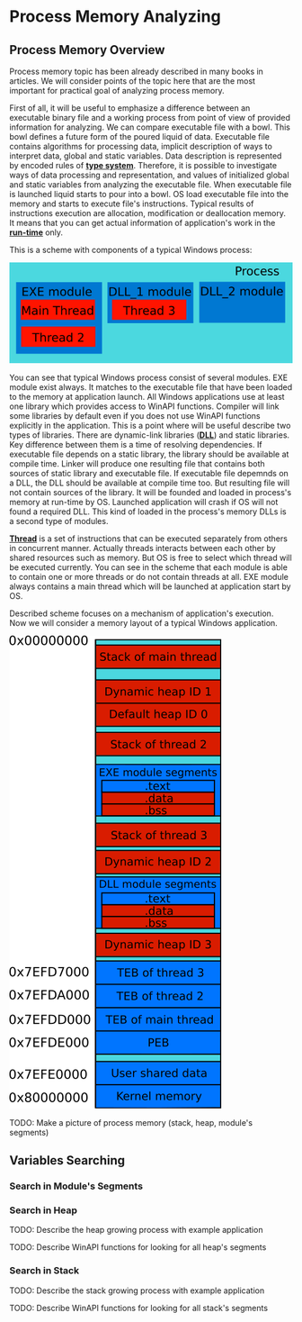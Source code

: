 # Process Memory Analyzing

## Process Memory Overview

Process memory topic has been already described in many books in articles. We will consider points of the topic here that are the most important for practical goal of analyzing process memory.

First of all, it will be useful to emphasize a difference between an executable binary file and a working process from point of view of provided information for analyzing. We can compare executable file with a bowl. This bowl defines a future form of the poured liquid of data. Executable file contains algorithms for processing data, implicit description of ways to interpret data, global and static variables. Data description is represented by encoded rules of [**type system**](https://en.wikipedia.org/wiki/Type_system). Therefore, it is possible to investigate ways of data processing and representation, and values of initialized global and static variables from analyzing the executable file. When executable file is launched liquid starts to pour into a bowl. OS load executable file into the memory and starts to execute file's instructions. Typical results of instructions execution are allocation, modification or deallocation memory. It means that you can get actual information of application's work in the [**run-time**](https://en.wikipedia.org/wiki/Run_time_%28program_lifecycle_phase%29) only.

This is a scheme with components of a typical Windows process:

![Process Scheme](process-scheme.png)

You can see that typical Windows process consist of several modules. EXE module exist always. It matches to the executable file that have been loaded to the memory at application launch. All Windows applications use at least one library which provides access to WinAPI functions. Compiler will link some libraries by default even if you does not use WinAPI functions explicitly in the application. This is a point where will be useful describe two types of libraries. There are dynamic-link libraries ([**DLL**](https://support.microsoft.com/en-us/kb/815065)) and static libraries. Key difference between them is a time of resolving dependencies. If executable file depends on a static library, the library should be available at compile time. Linker will produce one resulting file that contains both sources of static library and executable file. If executable file depemnds on a DLL, the DLL should be available at compile time too. But resulting file will not contain sources of the library. It will be founded and loaded in process's memory at run-time by OS. Launched application will crash if OS will not found a required DLL. This kind of loaded in the process's memory DLLs is a second type of modules.

[**Thread**](https://en.wikipedia.org/wiki/Thread_%28computing%29) is a set of instructions that can be executed separately from others in concurrent manner. Actually threads interacts between each other by shared resources such as memory. But OS is free to select which thread will be executed currently. You can see in the scheme that each module is able to contain one or more threads or do not contain threads at all. EXE module always contains a main thread which will be launched at application start by OS.

Described scheme focuses on a mechanism of application's execution. Now we will consider a memory layout of a typical Windows application.

![Process Memory Scheme](process-memory-scheme.png)

TODO: Make a picture of process memory (stack, heap, module's segments)

## Variables Searching 

### Search in Module's Segments

### Search in Heap

TODO: Describe the heap growing process with example application

TODO: Describe WinAPI functions for looking for all heap's segments

### Search in Stack

TODO: Describe the stack growing process with example application

TODO: Describe WinAPI functions for looking for all stack's segments
